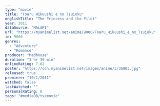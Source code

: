 ```yaml
---
type: "movie"
title: "Toaru Hikuushi e no Tsuioku"
englishTitle: "The Princess and the Pilot"
year: 2011
dataSource: "MALAPI"
url: "https://myanimelist.net/anime/9000/Toaru_Hikuushi_e_no_Tsuioku"
id: 9000
genres: 
  - "Adventure"
  - "Romance"
producer: "Madhouse"
duration: "1 hr 39 min"
onlineRating: 7.62
poster: "https://cdn.myanimelist.net/images/anime/3/36903.jpg"
released: true
premiere: "10/1/2011"
watched: false
lastWatched: ""
personalRating: 0
tags: "#mediaDB/tv/movie"
---
```

